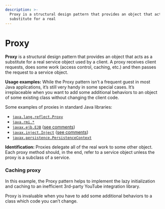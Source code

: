 ```yaml
---
description: >-
  Proxy is a structural design pattern that provides an object that acts as a
  substitute for a real
---
```


# Proxy

**Proxy** is a structural design pattern that provides an object that acts as a substitute for a real service object used by a client. A proxy receives client requests, does some work \(access control, caching, etc.\) and then passes the request to a service object.

**Usage examples:** While the Proxy pattern isn’t a frequent guest in most Java applications, it’s still very handy in some special cases. It’s irreplaceable when you want to add some additional behaviors to an object of some existing class without changing the client code.

Some examples of proxies in standard Java libraries:

* [`java.lang.reflect.Proxy`](https://docs.oracle.com/javase/8/docs/api/java/lang/reflect/Proxy.html)
* [`java.rmi.*`](https://docs.oracle.com/javase/8/docs/api/java/rmi/package-summary.html)
* [`javax.ejb.EJB`](https://docs.oracle.com/javaee/7/api/javax/ejb/EJB.html) \([see comments](https://stackoverflow.com/questions/25514361/when-using-ejb-does-each-managed-bean-get-its-own-ejb-instance)\)
* [`javax.inject.Inject`](https://docs.oracle.com/javaee/7/api/javax/inject/Inject.html) \([see comments](https://stackoverflow.com/questions/29651008/field-getobj-returns-all-nulls-on-injected-cdi-managed-beans-while-manually-i/29672591#29672591)\)
* [`javax.persistence.PersistenceContext`](https://docs.oracle.com/javaee/7/api/javax/persistence/PersistenceContext.html)

**Identification:** Proxies delegate all of the real work to some other object. Each proxy method should, in the end, refer to a service object unless the proxy is a subclass of a service.

### Caching proxy <a id="example-0-title"></a>

In this example, the Proxy pattern helps to implement the lazy initialization and caching to an inefficient 3rd-party YouTube integration library.

Proxy is invaluable when you have to add some additional behaviors to a class which code you can’t change.



